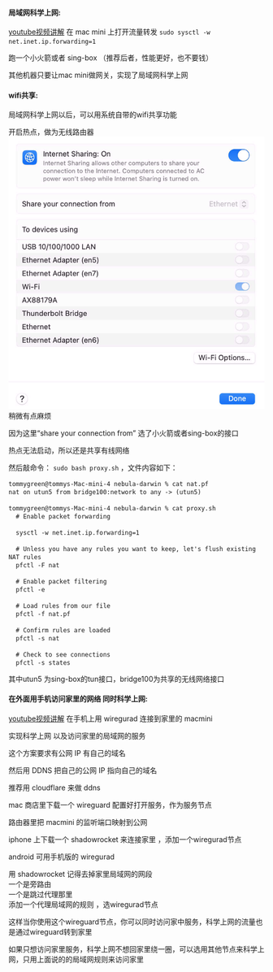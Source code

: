 #### 局域网科学上网:
[youtube视频讲解](https://www.youtube.com/watch?v=Sfku8XTFeoE)
在 mac mini 上打开流量转发 `sudo sysctl -w net.inet.ip.forwarding=1`

跑一个小火箭或者 sing-box （推荐后者，性能更好，也不要钱）

其他机器只要让mac mini做网关，实现了局域网科学上网

#### wifi共享:

局域网科学上网以后，可以用系统自带的wifi共享功能

开启热点，做为无线路由器
![](Pasted%20image%2020241223162243.png)
稍微有点麻烦

因为这里“share your connection from” 选了小火箭或者sing-box的接口

热点无法启动，所以还是共享有线网络

然后敲命令： `sudo bash proxy.sh` ，文件内容如下：
```
tommygreen@tommys-Mac-mini-4 nebula-darwin % cat nat.pf
nat on utun5 from bridge100:network to any -> (utun5)

tommygreen@tommys-Mac-mini-4 nebula-darwin % cat proxy.sh
  # Enable packet forwarding

  sysctl -w net.inet.ip.forwarding=1

  # Unless you have any rules you want to keep, let's flush existing NAT rules
  pfctl -F nat

  # Enable packet filtering
  pfctl -e

  # Load rules from our file
  pfctl -f nat.pf

  # Confirm rules are loaded
  pfctl -s nat

  # Check to see connections
  pfctl -s states
```
其中utun5 为sing-box的tun接口，bridge100为共享的无线网络接口

#### 在外面用手机访问家里的网络 同时科学上网:
[youtube视频讲解](https://www.youtube.com/watch?v=9FHTtZc3rJw)
在手机上用 wiregurad 连接到家里的 macmini  

实现科学上网 以及访问家里的局域网的服务  

这个方案要求有公网 IP 有自己的域名  

然后用 DDNS 把自己的公网 IP 指向自己的域名  

推荐用 cloudflare 来做 ddns  
  
mac 商店里下载一个 wireguard 配置好打开服务，作为服务节点  

路由器里把 macmini 的监听端口映射到公网  
  
iphone 上下载一个 shadowrocket 来连接家里  ，添加一个wiregurad节点

android 可用手机版的 wiregurad  
  
用 shadowrocket 记得去掉家里局域网的网段  
一个是旁路由  
一个是跳过代理那里  
添加一个代理局域网的规则  ，选wiregurad节点

这样当你使用这个wireguard节点，你可以同时访问家中服务，科学上网的流量也是通过wireguard转到家里

如果只想访问家里服务，科学上网不想回家里绕一圈，可以选用其他节点来科学上网，只用上面说的的局域网规则来访问家里